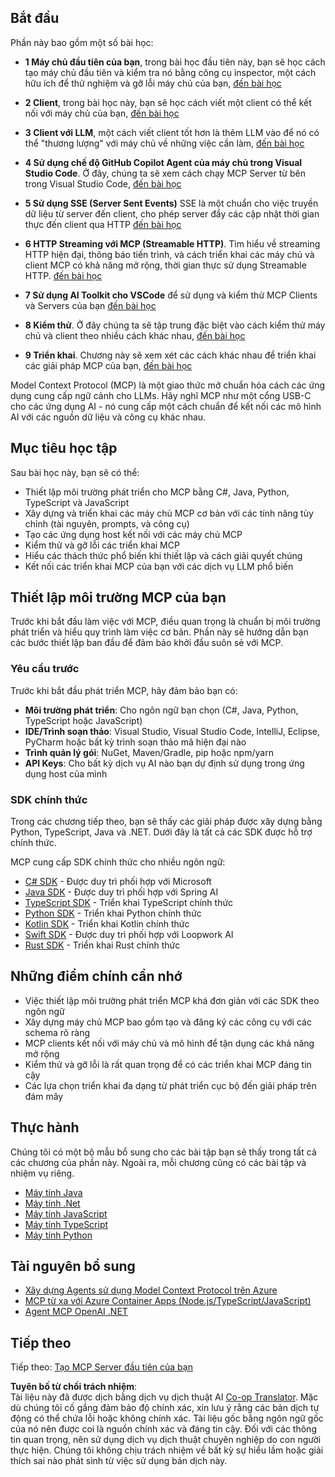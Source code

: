 <!--
CO_OP_TRANSLATOR_METADATA:
{
  "original_hash": "860935ff95d05b006d1d3323e8e3f9e8",
  "translation_date": "2025-07-13T17:18:10+00:00",
  "source_file": "03-GettingStarted/README.md",
  "language_code": "vi"
}
-->
## Bắt đầu  

Phần này bao gồm một số bài học:

- **1 Máy chủ đầu tiên của bạn**, trong bài học đầu tiên này, bạn sẽ học cách tạo máy chủ đầu tiên và kiểm tra nó bằng công cụ inspector, một cách hữu ích để thử nghiệm và gỡ lỗi máy chủ của bạn, [đến bài học](01-first-server/README.md)

- **2 Client**, trong bài học này, bạn sẽ học cách viết một client có thể kết nối với máy chủ của bạn, [đến bài học](02-client/README.md)

- **3 Client với LLM**, một cách viết client tốt hơn là thêm LLM vào để nó có thể "thương lượng" với máy chủ về những việc cần làm, [đến bài học](03-llm-client/README.md)

- **4 Sử dụng chế độ GitHub Copilot Agent của máy chủ trong Visual Studio Code**. Ở đây, chúng ta sẽ xem cách chạy MCP Server từ bên trong Visual Studio Code, [đến bài học](04-vscode/README.md)

- **5 Sử dụng SSE (Server Sent Events)** SSE là một chuẩn cho việc truyền dữ liệu từ server đến client, cho phép server đẩy các cập nhật thời gian thực đến client qua HTTP [đến bài học](05-sse-server/README.md)

- **6 HTTP Streaming với MCP (Streamable HTTP)**. Tìm hiểu về streaming HTTP hiện đại, thông báo tiến trình, và cách triển khai các máy chủ và client MCP có khả năng mở rộng, thời gian thực sử dụng Streamable HTTP. [đến bài học](06-http-streaming/README.md)

- **7 Sử dụng AI Toolkit cho VSCode** để sử dụng và kiểm thử MCP Clients và Servers của bạn [đến bài học](07-aitk/README.md)

- **8 Kiểm thử**. Ở đây chúng ta sẽ tập trung đặc biệt vào cách kiểm thử máy chủ và client theo nhiều cách khác nhau, [đến bài học](08-testing/README.md)

- **9 Triển khai**. Chương này sẽ xem xét các cách khác nhau để triển khai các giải pháp MCP của bạn, [đến bài học](09-deployment/README.md)


Model Context Protocol (MCP) là một giao thức mở chuẩn hóa cách các ứng dụng cung cấp ngữ cảnh cho LLMs. Hãy nghĩ MCP như một cổng USB-C cho các ứng dụng AI - nó cung cấp một cách chuẩn để kết nối các mô hình AI với các nguồn dữ liệu và công cụ khác nhau.

## Mục tiêu học tập

Sau bài học này, bạn sẽ có thể:

- Thiết lập môi trường phát triển cho MCP bằng C#, Java, Python, TypeScript và JavaScript
- Xây dựng và triển khai các máy chủ MCP cơ bản với các tính năng tùy chỉnh (tài nguyên, prompts, và công cụ)
- Tạo các ứng dụng host kết nối với các máy chủ MCP
- Kiểm thử và gỡ lỗi các triển khai MCP
- Hiểu các thách thức phổ biến khi thiết lập và cách giải quyết chúng
- Kết nối các triển khai MCP của bạn với các dịch vụ LLM phổ biến

## Thiết lập môi trường MCP của bạn

Trước khi bắt đầu làm việc với MCP, điều quan trọng là chuẩn bị môi trường phát triển và hiểu quy trình làm việc cơ bản. Phần này sẽ hướng dẫn bạn các bước thiết lập ban đầu để đảm bảo khởi đầu suôn sẻ với MCP.

### Yêu cầu trước

Trước khi bắt đầu phát triển MCP, hãy đảm bảo bạn có:

- **Môi trường phát triển**: Cho ngôn ngữ bạn chọn (C#, Java, Python, TypeScript hoặc JavaScript)
- **IDE/Trình soạn thảo**: Visual Studio, Visual Studio Code, IntelliJ, Eclipse, PyCharm hoặc bất kỳ trình soạn thảo mã hiện đại nào
- **Trình quản lý gói**: NuGet, Maven/Gradle, pip hoặc npm/yarn
- **API Keys**: Cho bất kỳ dịch vụ AI nào bạn dự định sử dụng trong ứng dụng host của mình


### SDK chính thức

Trong các chương tiếp theo, bạn sẽ thấy các giải pháp được xây dựng bằng Python, TypeScript, Java và .NET. Dưới đây là tất cả các SDK được hỗ trợ chính thức.

MCP cung cấp SDK chính thức cho nhiều ngôn ngữ:
- [C# SDK](https://github.com/modelcontextprotocol/csharp-sdk) - Được duy trì phối hợp với Microsoft
- [Java SDK](https://github.com/modelcontextprotocol/java-sdk) - Được duy trì phối hợp với Spring AI
- [TypeScript SDK](https://github.com/modelcontextprotocol/typescript-sdk) - Triển khai TypeScript chính thức
- [Python SDK](https://github.com/modelcontextprotocol/python-sdk) - Triển khai Python chính thức
- [Kotlin SDK](https://github.com/modelcontextprotocol/kotlin-sdk) - Triển khai Kotlin chính thức
- [Swift SDK](https://github.com/modelcontextprotocol/swift-sdk) - Được duy trì phối hợp với Loopwork AI
- [Rust SDK](https://github.com/modelcontextprotocol/rust-sdk) - Triển khai Rust chính thức

## Những điểm chính cần nhớ

- Việc thiết lập môi trường phát triển MCP khá đơn giản với các SDK theo ngôn ngữ
- Xây dựng máy chủ MCP bao gồm tạo và đăng ký các công cụ với các schema rõ ràng
- MCP clients kết nối với máy chủ và mô hình để tận dụng các khả năng mở rộng
- Kiểm thử và gỡ lỗi là rất quan trọng để có các triển khai MCP đáng tin cậy
- Các lựa chọn triển khai đa dạng từ phát triển cục bộ đến giải pháp trên đám mây

## Thực hành

Chúng tôi có một bộ mẫu bổ sung cho các bài tập bạn sẽ thấy trong tất cả các chương của phần này. Ngoài ra, mỗi chương cũng có các bài tập và nhiệm vụ riêng.

- [Máy tính Java](./samples/java/calculator/README.md)
- [Máy tính .Net](../../../03-GettingStarted/samples/csharp)
- [Máy tính JavaScript](./samples/javascript/README.md)
- [Máy tính TypeScript](./samples/typescript/README.md)
- [Máy tính Python](../../../03-GettingStarted/samples/python)

## Tài nguyên bổ sung

- [Xây dựng Agents sử dụng Model Context Protocol trên Azure](https://learn.microsoft.com/azure/developer/ai/intro-agents-mcp)
- [MCP từ xa với Azure Container Apps (Node.js/TypeScript/JavaScript)](https://learn.microsoft.com/samples/azure-samples/mcp-container-ts/mcp-container-ts/)
- [Agent MCP OpenAI .NET](https://learn.microsoft.com/samples/azure-samples/openai-mcp-agent-dotnet/openai-mcp-agent-dotnet/)

## Tiếp theo

Tiếp theo: [Tạo MCP Server đầu tiên của bạn](01-first-server/README.md)

**Tuyên bố từ chối trách nhiệm**:  
Tài liệu này đã được dịch bằng dịch vụ dịch thuật AI [Co-op Translator](https://github.com/Azure/co-op-translator). Mặc dù chúng tôi cố gắng đảm bảo độ chính xác, xin lưu ý rằng các bản dịch tự động có thể chứa lỗi hoặc không chính xác. Tài liệu gốc bằng ngôn ngữ gốc của nó nên được coi là nguồn chính xác và đáng tin cậy. Đối với các thông tin quan trọng, nên sử dụng dịch vụ dịch thuật chuyên nghiệp do con người thực hiện. Chúng tôi không chịu trách nhiệm về bất kỳ sự hiểu lầm hoặc giải thích sai nào phát sinh từ việc sử dụng bản dịch này.